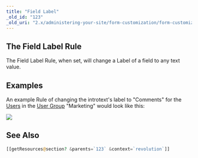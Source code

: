 ```yaml
---
title: "Field Label"
_old_id: "123"
_old_uri: "2.x/administering-your-site/form-customization/form-customization-rules/field-label"
---
```


## The Field Label Rule

The Field Label Rule, when set, will change a Label of a field to any text value.

## Examples

An example Rule of changing the introtext's label to "Comments" for the [Users](display/revolution20/Users "Users") in the [User Group](display/revolution20/User+Groups "User Groups") "Marketing" would look like this:

![](download/attachments/18678092/fc-fieldLabel.png?version=1&modificationDate=1280153069000)

## See Also
``` php
[[getResources@section? &parents=`123` &context=`revolution`]]
```